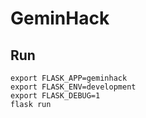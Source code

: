 # GeminHack

## Run

    export FLASK_APP=geminhack
    export FLASK_ENV=development
    export FLASK_DEBUG=1
    flask run
